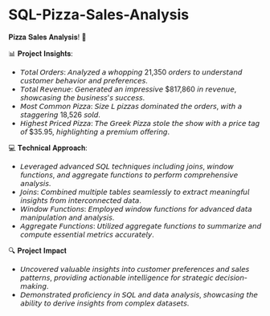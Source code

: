 # SQL-Pizza-Sales-Analysis
𝐏𝐢𝐳𝐳𝐚 𝐒𝐚𝐥𝐞𝐬 𝐀𝐧𝐚𝐥𝐲𝐬𝐢𝐬! 🚀

📊 𝐏𝐫𝐨𝐣𝐞𝐜𝐭 𝐈𝐧𝐬𝐢𝐠𝐡𝐭𝐬:
- 𝘛𝘰𝘵𝘢𝘭 𝘖𝘳𝘥𝘦𝘳𝘴: 𝘈𝘯𝘢𝘭𝘺𝘻𝘦𝘥 𝘢 𝘸𝘩𝘰𝘱𝘱𝘪𝘯𝘨 21,350 𝘰𝘳𝘥𝘦𝘳𝘴 𝘵𝘰 𝘶𝘯𝘥𝘦𝘳𝘴𝘵𝘢𝘯𝘥 𝘤𝘶𝘴𝘵𝘰𝘮𝘦𝘳 𝘣𝘦𝘩𝘢𝘷𝘪𝘰𝘳 𝘢𝘯𝘥 𝘱𝘳𝘦𝘧𝘦𝘳𝘦𝘯𝘤𝘦𝘴.
- 𝘛𝘰𝘵𝘢𝘭 𝘙𝘦𝘷𝘦𝘯𝘶𝘦: 𝘎𝘦𝘯𝘦𝘳𝘢𝘵𝘦𝘥 𝘢𝘯 𝘪𝘮𝘱𝘳𝘦𝘴𝘴𝘪𝘷𝘦 $817,860 𝘪𝘯 𝘳𝘦𝘷𝘦𝘯𝘶𝘦, 𝘴𝘩𝘰𝘸𝘤𝘢𝘴𝘪𝘯𝘨 𝘵𝘩𝘦 𝘣𝘶𝘴𝘪𝘯𝘦𝘴𝘴'𝘴 𝘴𝘶𝘤𝘤𝘦𝘴𝘴.
- 𝘔𝘰𝘴𝘵 𝘊𝘰𝘮𝘮𝘰𝘯 𝘗𝘪𝘻𝘻𝘢: 𝘚𝘪𝘻𝘦 𝘓 𝘱𝘪𝘻𝘻𝘢𝘴 𝘥𝘰𝘮𝘪𝘯𝘢𝘵𝘦𝘥 𝘵𝘩𝘦 𝘰𝘳𝘥𝘦𝘳𝘴, 𝘸𝘪𝘵𝘩 𝘢 𝘴𝘵𝘢𝘨𝘨𝘦𝘳𝘪𝘯𝘨 18,526 𝘴𝘰𝘭𝘥.
- 𝘏𝘪𝘨𝘩𝘦𝘴𝘵 𝘗𝘳𝘪𝘤𝘦𝘥 𝘗𝘪𝘻𝘻𝘢: 𝘛𝘩𝘦 𝘎𝘳𝘦𝘦𝘬 𝘗𝘪𝘻𝘻𝘢 𝘴𝘵𝘰𝘭𝘦 𝘵𝘩𝘦 𝘴𝘩𝘰𝘸 𝘸𝘪𝘵𝘩 𝘢 𝘱𝘳𝘪𝘤𝘦 𝘵𝘢𝘨 𝘰𝘧 $35.95, 𝘩𝘪𝘨𝘩𝘭𝘪𝘨𝘩𝘵𝘪𝘯𝘨 𝘢 𝘱𝘳𝘦𝘮𝘪𝘶𝘮 𝘰𝘧𝘧𝘦𝘳𝘪𝘯𝘨.

💻 𝐓𝐞𝐜𝐡𝐧𝐢𝐜𝐚𝐥 𝐀𝐩𝐩𝐫𝐨𝐚𝐜𝐡:
- 𝘓𝘦𝘷𝘦𝘳𝘢𝘨𝘦𝘥 𝘢𝘥𝘷𝘢𝘯𝘤𝘦𝘥 𝘚𝘘𝘓 𝘵𝘦𝘤𝘩𝘯𝘪𝘲𝘶𝘦𝘴 𝘪𝘯𝘤𝘭𝘶𝘥𝘪𝘯𝘨 𝘫𝘰𝘪𝘯𝘴, 𝘸𝘪𝘯𝘥𝘰𝘸 𝘧𝘶𝘯𝘤𝘵𝘪𝘰𝘯𝘴, 𝘢𝘯𝘥 𝘢𝘨𝘨𝘳𝘦𝘨𝘢𝘵𝘦 𝘧𝘶𝘯𝘤𝘵𝘪𝘰𝘯𝘴 𝘵𝘰 𝘱𝘦𝘳𝘧𝘰𝘳𝘮 𝘤𝘰𝘮𝘱𝘳𝘦𝘩𝘦𝘯𝘴𝘪𝘷𝘦 𝘢𝘯𝘢𝘭𝘺𝘴𝘪𝘴.
- 𝘑𝘰𝘪𝘯𝘴: 𝘊𝘰𝘮𝘣𝘪𝘯𝘦𝘥 𝘮𝘶𝘭𝘵𝘪𝘱𝘭𝘦 𝘵𝘢𝘣𝘭𝘦𝘴 𝘴𝘦𝘢𝘮𝘭𝘦𝘴𝘴𝘭𝘺 𝘵𝘰 𝘦𝘹𝘵𝘳𝘢𝘤𝘵 𝘮𝘦𝘢𝘯𝘪𝘯𝘨𝘧𝘶𝘭 𝘪𝘯𝘴𝘪𝘨𝘩𝘵𝘴 𝘧𝘳𝘰𝘮 𝘪𝘯𝘵𝘦𝘳𝘤𝘰𝘯𝘯𝘦𝘤𝘵𝘦𝘥 𝘥𝘢𝘵𝘢.
- 𝘞𝘪𝘯𝘥𝘰𝘸 𝘍𝘶𝘯𝘤𝘵𝘪𝘰𝘯𝘴: 𝘌𝘮𝘱𝘭𝘰𝘺𝘦𝘥 𝘸𝘪𝘯𝘥𝘰𝘸 𝘧𝘶𝘯𝘤𝘵𝘪𝘰𝘯𝘴 𝘧𝘰𝘳 𝘢𝘥𝘷𝘢𝘯𝘤𝘦𝘥 𝘥𝘢𝘵𝘢 𝘮𝘢𝘯𝘪𝘱𝘶𝘭𝘢𝘵𝘪𝘰𝘯 𝘢𝘯𝘥 𝘢𝘯𝘢𝘭𝘺𝘴𝘪𝘴.
- 𝘈𝘨𝘨𝘳𝘦𝘨𝘢𝘵𝘦 𝘍𝘶𝘯𝘤𝘵𝘪𝘰𝘯𝘴: 𝘜𝘵𝘪𝘭𝘪𝘻𝘦𝘥 𝘢𝘨𝘨𝘳𝘦𝘨𝘢𝘵𝘦 𝘧𝘶𝘯𝘤𝘵𝘪𝘰𝘯𝘴 𝘵𝘰 𝘴𝘶𝘮𝘮𝘢𝘳𝘪𝘻𝘦 𝘢𝘯𝘥 𝘤𝘰𝘮𝘱𝘶𝘵𝘦 𝘦𝘴𝘴𝘦𝘯𝘵𝘪𝘢𝘭 𝘮𝘦𝘵𝘳𝘪𝘤𝘴 𝘢𝘤𝘤𝘶𝘳𝘢𝘵𝘦𝘭𝘺.

🔍 𝐏𝐫𝐨𝐣𝐞𝐜𝐭 𝐈𝐦𝐩𝐚𝐜𝐭
- 𝘜𝘯𝘤𝘰𝘷𝘦𝘳𝘦𝘥 𝘷𝘢𝘭𝘶𝘢𝘣𝘭𝘦 𝘪𝘯𝘴𝘪𝘨𝘩𝘵𝘴 𝘪𝘯𝘵𝘰 𝘤𝘶𝘴𝘵𝘰𝘮𝘦𝘳 𝘱𝘳𝘦𝘧𝘦𝘳𝘦𝘯𝘤𝘦𝘴 𝘢𝘯𝘥 𝘴𝘢𝘭𝘦𝘴 𝘱𝘢𝘵𝘵𝘦𝘳𝘯𝘴, 𝘱𝘳𝘰𝘷𝘪𝘥𝘪𝘯𝘨 𝘢𝘤𝘵𝘪𝘰𝘯𝘢𝘣𝘭𝘦 𝘪𝘯𝘵𝘦𝘭𝘭𝘪𝘨𝘦𝘯𝘤𝘦 𝘧𝘰𝘳 𝘴𝘵𝘳𝘢𝘵𝘦𝘨𝘪𝘤 𝘥𝘦𝘤𝘪𝘴𝘪𝘰𝘯-𝘮𝘢𝘬𝘪𝘯𝘨.
- 𝘋𝘦𝘮𝘰𝘯𝘴𝘵𝘳𝘢𝘵𝘦𝘥 𝘱𝘳𝘰𝘧𝘪𝘤𝘪𝘦𝘯𝘤𝘺 𝘪𝘯 𝘚𝘘𝘓 𝘢𝘯𝘥 𝘥𝘢𝘵𝘢 𝘢𝘯𝘢𝘭𝘺𝘴𝘪𝘴, 𝘴𝘩𝘰𝘸𝘤𝘢𝘴𝘪𝘯𝘨 𝘵𝘩𝘦 𝘢𝘣𝘪𝘭𝘪𝘵𝘺 𝘵𝘰 𝘥𝘦𝘳𝘪𝘷𝘦 𝘪𝘯𝘴𝘪𝘨𝘩𝘵𝘴 𝘧𝘳𝘰𝘮 𝘤𝘰𝘮𝘱𝘭𝘦𝘹 𝘥𝘢𝘵𝘢𝘴𝘦𝘵𝘴.
